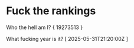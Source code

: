 # Fuck the rankings

Who the hell am I?
{ 19273513 }

What fucking year is it?
[ 2025-05-31T21:20:00Z ]
